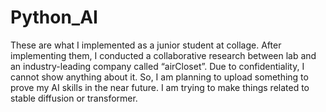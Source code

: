 # Python_AI
These are what I implemented as a junior student at collage.
After implementing them, I conducted a collaborative research between lab and an industry-leading company called “airCloset”. Due to confidentiality, I cannot show anything about it.
So, I am planning to upload something to prove my AI skills in the near future. I am trying to make things related to stable diffusion or transformer.
